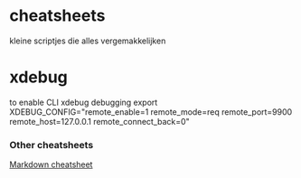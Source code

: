# cheatsheets
kleine scriptjes die alles vergemakkelijken

# xdebug
to enable CLI xdebug debugging
export XDEBUG_CONFIG="remote_enable=1 remote_mode=req remote_port=9900 remote_host=127.0.0.1 remote_connect_back=0"

### Other cheatsheets
[Markdown cheatsheet](https://github.com/adam-p/markdown-here/wiki/Markdown-Cheatsheet)
